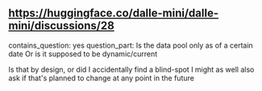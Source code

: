 ## https://huggingface.co/dalle-mini/dalle-mini/discussions/28

contains_question: yes
question_part: Is the data pool only as of a certain date Or is it supposed to be dynamic/current
Is that by design, or did I accidentally find a blind-spot I might as well also ask if that's planned to change at any point in the future